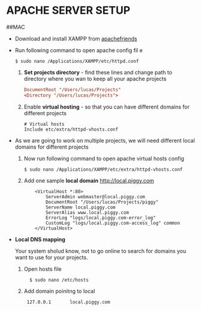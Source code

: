 # APACHE SERVER SETUP

##MAC
-  Download and install XAMPP from [apachefriends](https://www.apachefriends.org/download.html#849)

-  Run following command to open apache config fil
e
    ````
    $ sudo nano /Applications/XAMPP/etc/httpd.conf
    ````
    1. **Set projects directory** - find these lines and change path to directory where you wan to keep all your apache projects
        ````conf
        DocumentRoot "/Users/lucas/Projects"
        <Directory "/Users/lucas/Projects">
        ````
    
    2. Enable **virtual hosting** - so that you can have different domains for different projects
        ````
        # Virtual hosts
        Include etc/extra/httpd-vhosts.conf
        ````
  
- As we are going to work on multiple projects, we will need different local domains for different projects
    1. Now run following command to open apache virtual hosts config

        ````
        $ sudo nano /Applications/XAMPP/etc/extra/httpd-vhosts.conf
        ````
    
    2. Add one sample **local domain**  http://local.piggy.com

        ````
            <VirtualHost *:80>
                ServerAdmin webmaster@local.piggy.com
                DocumentRoot "/Users/lucas/Projects/piggy"
                ServerName local.piggy.com
                ServerAlias www.local.piggy.com
                ErrorLog "logs/local.piggy.com-error_log"
                CustomLog "logs/local.piggy.com-access_log" common
            </VirtualHost>
        ````

- **Local DNS mapping**
    
    Your system sholud know, not to go online to search for domains you want to use for your projects.
    
    1. Open hosts file
        ````
          $ sudo nano /etc/hosts
        ````
    2. Add domain poinitng to local
        ````
         127.0.0.1       local.piggy.com
        ````
